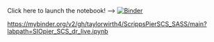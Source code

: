 Click here to launch the notebook! --> [![Binder](https://mybinder.org/badge_logo.svg)](https://mybinder.org/v2/gh/taylorwirth4/ScrippsPierSCS_SASS/main?labpath=SIOpier_SCS_dr_live.ipynb)

https://mybinder.org/v2/gh/taylorwirth4/ScrippsPierSCS_SASS/main?labpath=SIOpier_SCS_dr_live.ipynb
